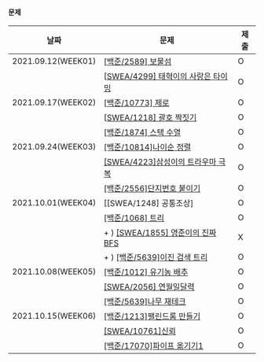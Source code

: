 #### 문제

| 날짜              | 문제                                                         | 제출 |
| ----------------- | ------------------------------------------------------------ | ---- |
| 2021.09.12(WEEK01) | [[백준/2589\] 보물섬](https://www.acmicpc.net/problem/2589)  | O    |
|                   | [[SWEA/4299\] 태혁이의 사랑은 타이밍](https://swexpertacademy.com/main/code/problem/problemDetail.do?contestProbId=AWLv6mx6htoDFAVV) | O    |
| 2021.09.17(WEEK02) | [[백준/10773\] 제로](https://www.acmicpc.net/problem/10773)  | O    |
|                   | [[SWEA/1218\] 괄호 짝짓기](https://swexpertacademy.com/main/code/problem/problemDetail.do?contestProbId=AV14eWb6AAkCFAYD&categoryId=AV14eWb6AAkCFAYD&categoryType=CODE&problemTitle=괄호&orderBy=FIRST_REG_DATETIME&selectCodeLang=ALL&select-1=&pageSize=10&pageIndex=1) | O    |
|                   | [[백준/1874\] 스택 수열](https://www.acmicpc.net/problem/1874) | O    |
| 2021.09.24(WEEK03) | [[백준/10814]나이순 정렬](https://www.acmicpc.net/problem/10814) | O |
|  | [[SWEA/4223]삼성이의 트라우마 극복](https://swexpertacademy.com/main/code/userProblem/userProblemDetail.do?contestProbId=AWKpmwua-VoDFAUV) | O |
|  | [[백준/2556]단지번호 붙이기](https://www.acmicpc.net/problem/2667) | O |
| 2021.10.01(WEEK04) | [[SWEA/1248] 공통조상] | O |
|  | [[백준/1068] 트리](https://www.acmicpc.net/problem/1068) | O |
|  | + ) [[SWEA/1855] 영준이의 진짜 BFS](https://swexpertacademy.com/main/code/problem/problemDetail.do?contestProbId=AV5LnipaDvwDFAXc) | X |
|  | + ) [[백준/5639]이진 검색 트리](https://www.acmicpc.net/problem/5639) | O |
| 2021.10.08(WEEK05) | [[백준/1012] 유기농 배추](https://www.acmicpc.net/problem/1012) | O |
|  | [[SWEA/2056] 연월일달력](https://swexpertacademy.com/main/code/problem/problemDetail.do?contestProbId=AV5QLkdKAz4DFAUq&categoryId=AV5QLkdKAz4DFAUq&categoryType=CODE&problemTitle=&orderBy=INQUERY_COUNT&selectCodeLang=ALL&select-1=&pageSize=10&pageIndex=5) | O |
|  | [[백준/5639]나무 재테크](https://www.acmicpc.net/problem/16235) | O |
| 2021.10.15(WEEK06) | [[백준/1213]팰린드롬 만들기](https://www.acmicpc.net/problem/1213) | O |
| | [[SWEA/10761]신뢰](https://swexpertacademy.com/main/code/problem/problemDetail.do?contestProbId=AXSVc1TqEAYDFAQT) | O |
| | [[백준/17070]파이프 옮기기1](https://www.acmicpc.net/problem/17070) | O |



